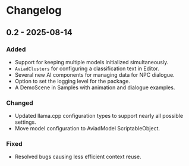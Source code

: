 # Changelog

## 0.2 - 2025-08-14

### Added

* Support for keeping multiple models initialized simultaneously.
* `AviadClusters` for configuring a classification text in Editor.
* Several new AI components for managing data for NPC dialogue.
* Option to set the logging level for the package.
* A DemoScene in Samples with animation and dialogue examples.

### Changed

* Updated llama.cpp configuration types to support nearly all possible settings.
* Move model configuration to AviadModel ScriptableObject.

### Fixed

* Resolved bugs causing less efficient context reuse.
